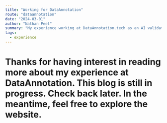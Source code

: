 ```yaml
---
title: "Working for DataAnnotation"
route: "dataannotation"
date: "2024-03-01"
author: "Nathan Peel"
summary: "My experience working at DataAnnotation.tech as an AI validator for software development prompts"
tags:
  - experience
---
```


# Thanks for having interest in reading more about my experience at DataAnnotation. This blog is still in progress. Check back later. In the meantime, feel free to explore the website.
